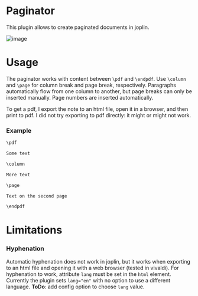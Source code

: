 # Paginator

This plugin allows to create paginated documents in joplin.

![image](https://user-images.githubusercontent.com/36504423/236614509-e878452f-fcd4-4eba-822c-02a80135c887.png)

# Usage

The paginator works with content between `\pdf` and `\endpdf`. Use `\column` and `\page` for column break and page break, respectively. Paragraphs automatically flow from one column to another, but page breaks can only be inserted manually. Page numbers are inserted automatically.

To get a pdf, I export the note to an html file, open it in a browser, and then print to pdf. I did not try exporting to pdf directly: it might or might not work.

### Example

```md
\pdf

Some text

\column

More text

\page

Text on the second page

\endpdf
```

# Limitations

### Hyphenation

Automatic hyphenation does not work in joplin, but it works when exporting to an html file and opening it with a web browser (tested in vivaldi). For hyphenation to work, attribute `lang` must be set in the `html` element. Currently the plugin sets `lang="en"` with no option to use a different language. **ToDo**: add config option to choose `lang` value.
